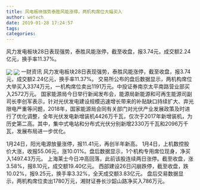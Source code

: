 ```yaml
---
title: 风电板块强势泰胜风能涨停，两机构席位大幅买入
author: wetech
date: 2019-01-28 17:24:57
tags: 
categories: 
---
```

风力发电板块28日表现强势，泰胜风能涨停，截至收盘，报3.74元，成交额2.24亿元，换手率11.37%。
<!-- more -->
<img align="center" border="0" src="https://imgcdn.yicai.com/uppics/images/2019/01/06fdb38a648871c126f70a5d5887c247.jpg" />
<img align="center" border="0" src="https://imgcdn.yicai.com/uppics/images/2019/01/9aa5b126f69b4c77ad84934ef3930430.jpg" />
一财资讯
风力发电板块28日表现强势，泰胜风能涨停，截至收盘，报3.74元，成交额2.24亿元，换手率11.37%。
交易所公布的盘后数据显示，两机构席位大举买入3374万元，一机构席位卖出1191万元。中投证券南京太平南路营业部买入2572万元。
国家能源局今日举行新闻发布会，能源局新能源和可再生能源司副司长李创军表示，针对光伏发电建设规模迅速增长带来的补贴缺口持续扩大、弃光限电严重等问题，2018年，国家能源局会同有关部门对光伏产业发展政策及时进行了优化调整，全年光伏发电新增装机4426万千瓦，仅次于2017年新增装机，为历史第二高。其中，集中式电站和分布式光伏分别新增2330万千瓦和2096万千瓦，发展布局进一步优化。
 
 
1月24日，阳光电源放量涨停，报11.41元，再创半年新高。
1月4日，上机数控股价大涨，收报55.06元，涨10.01%。盘后数据显示，1个机构专用席位现身，净买入1497.43万元。
上海莱士今日冲高回落，此前该股连续两日涨停。截至收盘，涨3.58%，报8.10元，成交额19.40亿元。
西部建设26日闪崩跌停，截至收盘，跌10.02%，报9.25元，换手率3.32%，全天成交额3.83亿元。
盘后交易数据显示，两机构席位卖出1780万元，湘财证券长沙韶山路净买入786万元。 
